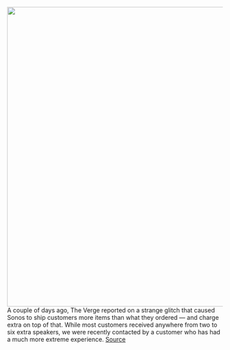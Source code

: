 <img src='https://cdn.vox-cdn.com/thumbor/xmPrAPzpKY6WjsFnd0yk2uaz8v4=/0x133:1052x1403/1200x800/filters:focal(368x658:536x826)/cdn.vox-cdn.com/uploads/chorus_image/image/70980121/sonos_speakers_apartment.0.jpg' width='700px' /><br/>
A couple of days ago, The Verge reported on a strange glitch that caused Sonos to ship customers more items than what they ordered — and charge extra on top of that. While most customers received anywhere from two to six extra speakers, we were recently contacted by a customer who has had a much more extreme experience.
<a href='https://www.theverge.com/2022/6/15/23169668/sonos-ordering-glitch-sent-30-speaker-shipments'> Source <a/>